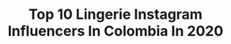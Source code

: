 ---
title: Top 10 Lingerie Instagram Influencers In Colombia In 2020
description: >-
  Find top lingerie Instagram influencers in Colombia in 2020. Most popular hashtags: #lingerie #model #photography #portrait.
platform: Instagram
hits: 34
text_top: Discover the most popular Instagram accounts on inBeat.
text_bottom: Our platform has 34 Instagram influencers like this in Colombia for you to pitch.
profiles:
  - username: "titi.valencia"
    fullname: >-
      ¢αяσ ναℓєи¢ια ∂υqυє 🍬
    bio: >-
      📍 ¢σℓσмвια, ιвαgυé. 🧵¢яєα∂σяα ∂є @fiora_lingerie мαмá ∂є ʝυαи, ωαи∂α у вιαи¢α уσ єℓєgι ѕєя fєℓιz fℓυуєи∂σ ¢σи ❤️ αмσя
    location: "Colombia"
    followers: 29682
    engagement: 517
    commentsToLikes: 0.175551
    id: ckf5qr5b3aaud0j232lrowa3f
    verified: false
    hashtags: "#amoryamistad2020, #tolimacolombia, #pen, #concurso"
  - username: "majodiag"
    fullname: >-
      Maria Jose Diaz
    bio: >-
      🎓Psicologa en formación 🏋🏻‍♀️Healthy & fitness lifestyle ✈️Traveler 🍃Positive vibes only 👑Creator: @lingeriebymajo 📍Bogota-Colombia
    location: "Colombia"
    followers: 7206
    engagement: 500
    commentsToLikes: 0.036464
    id: ckf5wx9txtirc0j23nbaaqsfe
    verified: false
    hashtags: "#gainingweight, #tbt, #alphalete, #fitnesscoach"
  - username: "kellymolina22"
    fullname: >-
      𝕽𝖔𝖏𝖆🍓
    bio: >-
      📍BAQ - COL 🇨🇴 Comunicadora social y periodista CEO @impalastore_ 📌
    location: "Colombia"
    followers: 24904
    engagement: 477
    commentsToLikes: 0.057746
    id: ck6tk562j40zx0j714447wxs1
    verified: false
    hashtags: "#shooting, #lingerie, #photography, #model"
  - username: "ilmio_of"
    fullname: >-
      𝐀𝐍𝐀 𝐌𝐀𝐑𝐈𝐀 𝐁𝐎𝐍𝐈𝐋𝐋𝐀
    bio: >-
      
    location: "Colombia"
    followers: 47717
    engagement: 172
    commentsToLikes: 0.158931
    id: ck6ub58fr7jg10j71j2v6lxuh
    verified: false
    hashtags: "#dress, #mirrorselfie, #botines, #neon"
  - username: "nanis8a"
    fullname: >-
      Nanis Ochoa
    bio: >-
      Actriz, Modelo, Empresaria Colombiana @losconsejitosdenanis #Nanis8atips Booking: info@nanis8a.com 💎 salmos 91.
    location: "Colombia"
    followers: 766251
    engagement: 154
    commentsToLikes: 0.019555
    id: ck0tvdik6ayzn0i1919jwpzd1
    verified: true
    hashtags: "#lingerie, #latina, #embarazada, #inspiracion"
  - username: "ramvidzapata"
    fullname: >-
      🆁🅰🅼🆅🅸🅳
    bio: >-
      📦@mrboxmen @mystere.co ©𝓜á𝓷𝓪𝓰𝓮𝓻 ✳️ @andrewchristianintl Ambassador 🌈♂️ ✳️ @scrufflatino Influencer🏳️‍🌈 🍑@WeCakdUP Ambassador💊 🇻🇪Living in Bogota🇻🇪
    location: "Colombia"
    followers: 65330
    engagement: 264
    commentsToLikes: 0.020057
    id: ck6u070hhdyy10j71x6lygpcd
    verified: false
    hashtags: "#me, #lingerie, #fit, #men"
  - username: "jenncortes27"
    fullname: >-
      𝓙 𝓮 𝓷 𝓷  𝓒 𝓸 𝓻 𝓽 𝓮́ 𝓼 🌙
    bio: >-
      • Medellín 📍 • Owner @amerielingerie 🌼 • Backup account: @jenncortes.r27 • Exclusive Content 💥⬇️
    location: "Colombia"
    followers: 42087
    engagement: 433
    commentsToLikes: 0.013996
    id: ck55pt2uhbbiy0i11jqef9voa
    verified: false
    hashtags: "#girlswithtattoos, #lingerie, #blondehair, #tattoostuff"
  - username: "felipebohorquez"
    fullname: >-
      Felipe Bohorquez G.F.M
    bio: >-
      ⬇️ ⬇️ WhatsApp ⬇️ ⬇️ - Medellín Colombia
    location: "Colombia"
    followers: 61532
    engagement: 177
    commentsToLikes: 0.009212
    id: ck0w71qr2bbvc0i19gyj7q3os
    verified: false
    hashtags: "#beauty, #girl, #model, #facetimephotoshoot"
  - username: "sasagonzalezg"
    fullname: >-
      Sasa González💞
    bio: >-
      Youtuber 🎬 Lo siento, perdón, gracias, te amo! @ziba.sport @diletto.makeup Nuevo vídeo en mi canal de YouTube! vayan a verlo👀 👇 👇 👇 👇
    location: "Colombia"
    followers: 32936
    engagement: 256
    commentsToLikes: 0.043200
    id: ck5zvs3ay4tjv0i14vx100z7b
    verified: false
    hashtags: "#model, #motivacion, #gym, #labiosnude"
  - username: "itzmanaponcec"
    fullname: >-
      Itz
    bio: >-
      📍🇲🇽 Gracias por seguir mis locuras🙏 🌈Amor y respeto por sobre todo Cuenta de respaldo @itzponcec Sesiones 📸 DM @encontrando_la_sanacion
    location: "Colombia"
    followers: 163463
    engagement: 365
    commentsToLikes: 0.010892
    id: ck5ho18j4oqyp0i11bpsevze2
    verified: false
    hashtags: "#instamoment, #instagood, #lifestyle, #instagirl"
---